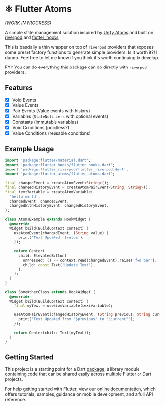 # ⚛️ Flutter Atoms

_(WORK IN PROGRESS)_

A simple state management solution inspired by [Unity Atoms](https://unity-atoms.github.io/unity-atoms/) and built on [riverpod](https://pub.dev/packages/riverpod) and [flutter_hooks](https://pub.dev/packages/flutter_hooks)

This is bascially a thin wrapper on top of `riverpod` providers that exposes some preset factory functions to generate simple providers. Is it worth it?! I dunno. Feel free to let me know if you think it's worth continuing to develop.

FYI: You can do everything this package can do directly with `riverpod` providers.

## Features

- [x] Void Events
- [x] Value Events
- [x] Pair Events (Value events with history)
- [x] Variables (`StateNotifiers` with optional events)
- [x] Constants (immutable variables)
- [x] Void Conditions (pointless?)
- [x] Value Conditions (reusable conditions)

## Example Usage

```dart
import 'package:flutter/material.dart';
import 'package:flutter_hooks/flutter_hooks.dart';
import 'package:flutter_riverpod/flutter_riverpod.dart';
import 'package:flutter_atoms/flutter_atoms.dart';

final changedEvent = createAtomEvent<String>();
final changedHistoryEvent = createAtomPairEvent<String, String>();
final textVariable = createAtomVariable(
  'hello world',
  changedEvent: changedEvent,
  changedWithHistoryEvent: changedHistoryEvent,
);

class AtomsExample extends HookWidget {
  @override
  Widget build(BuildContext context) {
    useAtomEvent(changedEvent, (String value) {
      print('Text Updated: $value');
    });

    return Center(
      child: ElevatedButton(
        onPressed: () => context.read(changedEvent).raise('foo bar'),
        child: const Text('Update Text'),
      ),
    );
  }
}

class SomeOtherClass extends HookWidget {
  @override
  Widget build(BuildContext context) {
    final myText = useAtomVariable(textVariable);

    useAtomPairEvent(changedHistoryEvent, (String previous, String current) {
      print('Text Updated from "$previous" to "$current"');
    });

    return Center(child: Text(myText));
  }
}

```

## Getting Started

This project is a starting point for a Dart
[package](https://flutter.dev/developing-packages/),
a library module containing code that can be shared easily across
multiple Flutter or Dart projects.

For help getting started with Flutter, view our
[online documentation](https://flutter.dev/docs), which offers tutorials,
samples, guidance on mobile development, and a full API reference.
